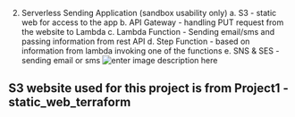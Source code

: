 2. Serverless Sending Application (sandbox usability only) 
a. S3 - static web for access to the app
b. API Gateway - handling PUT request from the website to Lambda
c. Lambda Function - Sending email/sms and passing information from rest API
d. Step Function - based on information from lambda invoking one of the functions
e. SNS & SES - sending email or sms
![enter image description here](https://cloudisfree.com/projects/project-2/part-1/images/infrastructure.png)

## S3 website used for this project is from Project1 - static_web_terraform
